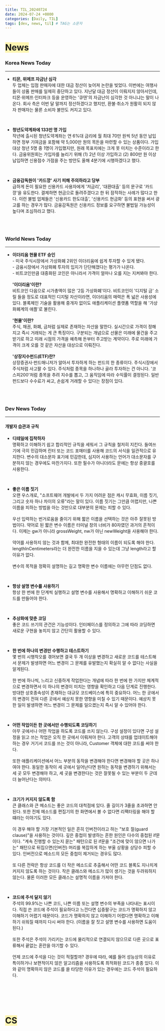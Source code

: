 ```yaml
---
title: TIL_20240724
date: 2024-07-24 +0800
categories: [Daily, TIL]
tags: [dev, news, til] # TAG는 소문자
---
```

# <span style="background-color:#fff5b1"> News </span>
### Korea News Today
---

- **티몬, 위메프 자금난 심각**
  <br/>두 업체는 입점 판매자에 대한 대금 정산이 늦어져 논란을 빚었다. 이번에는 여행사들이 상품 판매를 일제히 중단하고 있다. 지난달 대금 정산이 이뤄지지 않아서인데, 티몬·위메프·인터파크 등을 운영하는 '큐텐'의 자금난이 심각한 것 아니냐는 말이 나온다. 회사 측은 이번 달 말까지 정산하겠다고 했지만, 환불·취소가 원활히 되지 않자 판매자는 물론 소비자 불안도 커지고 있다.

<br/>

- **청년도약계좌에 133만 명 가입**
  <br/>작년에 출시된 청년도약계좌는 연 6%대 금리에 월 최대 70만 원씩 5년 동안 납입하면 정부 기여금을 포함해 약 5,000만 원의 목돈을 마련할 수 있는 상품이다. 가입 대상 청년 5명 중 1명이 가입했지만, 원래 목표치에는 크게 못 미치는 수준이라고 한다. 금융위원회는 가입자를 늘리기 위해 (1) 2년 이상 가입하고 (2) 800만 원 이상 납입하면 신용점수 가점을 주는 방안도 올해 4분기에 시행하겠다고 했다.

<br/>

- **금융감독원이 '카드깡' 사기 피해 주의하라고 당부**
  <br/>급하게 돈이 필요한 신용카드 사용자에게 '저금리', '대환대출' 등의 문구로 '카드깡'을 유도한다. 결제하면 현금으로 돌려주겠다고 한 뒤 잠적하는 사례가 많다고 한다. 이런 불법 업체들은 '신용카드 한도대출', '신용카드 현금화' 등의 표현을 써서 광고를 하는 경우가 많다. 금융감독원은 신용카드 정보를 요구하면 불법일 가능성이 높다며 조심하라고 했다.

<br/><br/>

### World News Today
---

- **이더리움 현물 ETF 승인**
  <br/>- 미국 주식시장에서 가상화폐 2위인 이더리움에 쉽게 투자할 수 있게 됐다. <br/>- 금융시장에서 가상화폐 투자의 입지가 단단해졌다는 평가가 나온다. <br/>- 비트코인만큼 대중화된 코인은 아니라서 가격이 얼마나 오를 지는 지켜봐야 한다.
  <br/><br/>
  **'이더리움'이란?**
  <br/>비트코인 다음으로 시가총액이 많은 '2등 가상화폐'이다. 비트코인이 '디지털 금' 소릴 들을 정도로 대표적인 디지털 자산이라면, 이더리움의 매력은 폭 넓은 사용성에 있다. 블록체인 기술을 활용해 중개자 없이도 애플리케이션 플랫폼 역할을 해 '가상화폐계의 애플'로 불린다.
  <br/><br/>
  **'현물'이란?**
  <br/>주식, 채권, 화폐, 금처럼 실제로 존재하는 자산을 말한다. 실시간으로 가격이 정해지고 즉시 거래되는 게 큰 특징이다. 구분되는 개념으로 선물은 미래에 물건을 주고받기로 하고 미래 시점의 가격을 예측해 돈부터 주고받는 계약이다. 주로 미래에 가격이 크게 오를 것 같은 자산을 대상으로 이뤄진다.
  <br/><br/>
  **'상장지수펀드(ETF)란?**
  <br/>상장증권사·펀드매니저가 알아서 투자하게 하는 펀드의 한 종류이다. 주식시장에서 주식처럼 사고팔 수 있다. 주식처럼 종목을 하나하나 골라 투자하는 건 아니다. '코스피200'처럼 종목을 추려 지수를 뽑고, 그 움직임에 따라 수익률이 결정된다. 일반 펀드보다 수수료가 싸고, 손쉽게 거래할 수 있다는 장점이 있다.

<br/><br/>

### Dev News Today
---

#### 개발자 습관과 규칙
- **디테일에 집착하자**
  <br/>명확하고 이해하기 쉽고 합리적인 규칙을 세워서 그 규칙을 철저히 지킨다. 들여쓰기에 극히 민감하며 린터 또는 코드 포매터를 사용해 코드의 서식을 일관적으로 유지한다. 변수의 대소문자 표기에 민감한데, 심지어 사용하는 언어가 대소문자를 구분하지 않는 경우에도 마찬가지다. 또한 필수가 아니더라도 문에는 항상 중괄호를 사용한다.

<br/>

- **좋은 이름 짓기**
  <br/>오랜 우스개로, "소프트웨어 개발에서 두 가지 어려운 점은 캐시 무효화, 이름 짓기, 그리고 숫자 하나 차이의 오류"라는 말이 있다. 이름 짓기는 그만큼 어렵지만, 나쁜 이름을 피하는 방법을 아는 것만으로 대부분의 문제는 피할 수 있다. 
  <br/><br/>우선 입력하는 번거로움을 줄이기 위해 짧은 이름을 선택하는 것은 아주 잘못된 방법이다. 약어로 된 짧은 변수 이름은 터미널 창의 너비가 80자였던 과거의 흔적이다. 이제는 gw가 아니라 grossWeight, nw가 아닌 newWeight을 사용해야 한다. 
  <br/><br/>약어를 사용하지 않는 것과 함께, 최대한 완전한 형태의 이름이 되도록 해야 한다. lengthInCentimeters라는 더 완전한 이름을 지을 수 있는데 그냥 length라고 할 이유가 없다.<br/><br/>변수의 목적을 정확히 설명하는 길고 명확한 변수 이름에는 아무런 단점도 없다.

<br/>

- **항상 설명 변수를 사용하기**
  <br/>항상 한 번에 한 단계씩 실행하고 설명 변수를 사용해서 명확하고 이해하기 쉬운 코드를 만들어야 한다.

<br/>

- **추상화에 맞춘 코딩**
  <br/>좋은 코드 쓰기의 관건은 기능성이다. 인터페이스를 정의하고 그에 따라 코딩하면 새로운 구현을 놓치지 않고 간단히 활용할 수 있다.

<br/>

- **한 번에 하나의 변경만 수행하고 테스트하기**
  <br/>몇 번의 시행착오를 겪어보면 결국 두 개 이상을 변경하고 새로운 코드를 테스트해서 문제가 발생하면 어느 변경이 그 문제를 유발했는지 확실히 알 수 없다는 사실을 알게된다. 
  <br/><br/>한 번에 하나씩, 느리고 신중하게 작업한다는 개념에 따라 한 번에 한 가지만 체계적으로 변경하면서 이 하나의 변경이 미치는 영향을 확인하고 다음 단계로 진행한다. 방대한 상호종속성이 존재하는 대규모 코드베이스에 특히 중요하다. 어느 한 곳에서의 변경이 전혀 다른 곳에서 예상치 못한 영향을 미칠 수 있기 때문이다. 예상치 못한 일이 발생하면 어느 변경이 그 문제를 일으켰는지 즉시 알 수 있어야 한다.

<br/>

- **어떤 작업이든 한 곳에서만 수행되도록 코딩하기**
  <br/>아무 곳에서나 어떤 작업을 하도록 코드를 쓰지 않는다. 구성 설정이 있다면 구성 설정을 읽고 쓰는 작업은 오직 한 곳에서 이뤄져야 한다. 고객의 상태를 업데이트해야 하는 경우 거기서 코드를 쓰는 것이 아니라, Customer 객체에 대한 코드를 써야 한다. 
  <br/><br/>또한 애플리케이션에서 어느 부분의 동작을 변경해야 한다면 변경해야 할 곳은 하나여야 한다. 동일한 동작이 세 곳에서 일어난다면 원하는 동작을 변경하기 위해서는 세 곳 모두 변경해야 하고, 세 곳을 변경한다는 것은 잘못될 수 있는 부분이 두 군데 더 늘어난다는 의미다.

<br/>

- **크기가 커지지 않도록 함**
  <br/>큰 클래스와 큰 메소드는 좋은 코드의 대척점에 있다. 줄 길이가 3줄을 초과하면 안된다. 또한 전체 메소드를 편집기의 한 화면에서 볼 수 없다면 리팩터링을 해야 할 떄라는 이야기도 있다. 
  <br/><br/>이 경우 해야 할 가장 기본적인 일은 흔히 인버전이라고 하는 "보호 절(guard clause)"을 사용하는 것이다. 깊은 중첩이 발생하는 흔한 원인은 다수의 중첩된 if문이다. "계속 진행할 수 있는지 묻는" 패턴으로 된 if문을 "조건에 맞이 않으면 나가는" 패턴으로 뒤집으면(인버전) 머리를 복잡하게 하는 부울 상황을 상당수 피할 수 있다. 인버전으로 메소드의 모든 중첩이 제거되는 경우도 많다.
  <br/><br/>또 다른 전략은 항상 코드를 더 작은 메소드로 추출해서 어떤 코드 블록도 지나치게 커지지 않도록 하는 것이다. 작은 클래스와 메소드가 많이 생기는 것을 두려워하지 않는다. 물론 이러한 모든 클래스는 설명적 이름을 가져야 한다.

<br/>

- **코드에 주석 달지 않기**
  <br/>주석의 99.9%는 나쁜 코드, 나쁜 이름 또는 설명 변수의 부족을 나타내는 표시이다. 직접 쓴 코드에 주석이 필요하다고 느낀다면 십중팔구는 코드가 명확하지 않고 이해하기 어렵기 때문이다. 코드가 명확하지 않고 이해하기 어렵다면 명확하고 이해하기 쉬워질 때까지 다시 써야 한다. (이름을 잘 짓고 설명 변수를 사용하면 도움이 된다.) 
  <br/><br/>또한 주석은 주석이 가리키는 코드에 물리적으로 연결되지 않으므로 다른 곳으로 표류해서 끝없는 혼란을 야기할 수 있다. 
  <br/><br/>언제 코드에 주석을 다는 것이 적절할까? 경우에 따라, 예를 들어 성능상의 이유로 특이하거나 보편적이지 않은 알고리즘을 사용하도록 최적화된 코드가 종종 있다. 이와 같이 명확하지 않은 코드를 쓸 타당한 이유가 있는 경우에는 코드 주석이 필요하다.

<br/><br/><br/><br/>

# <span style="background-color:#fff5b1"> CS </span>
